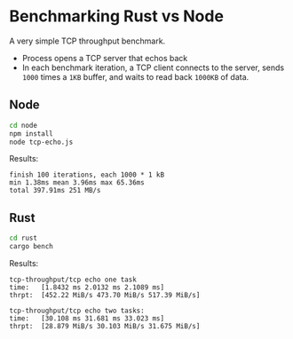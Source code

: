 # Benchmarking Rust vs Node

A very simple TCP throughput benchmark.
* Process opens a TCP server that echos back
* In each benchmark iteration, a TCP client connects to the server, sends `1000` times a `1KB` buffer, and waits to read back `1000KB` of data.


## Node

```bash
cd node
npm install
node tcp-echo.js
```

Results:
```
finish 100 iterations, each 1000 * 1 kB
min 1.38ms mean 3.96ms max 65.36ms
total 397.91ms 251 MB/s
```

## Rust

```bash
cd rust
cargo bench
```

Results:
```
tcp-throughput/tcp echo one task
time:   [1.8432 ms 2.0132 ms 2.1089 ms]
thrpt:  [452.22 MiB/s 473.70 MiB/s 517.39 MiB/s]

tcp-throughput/tcp echo two tasks: 
time:   [30.108 ms 31.681 ms 33.023 ms]
thrpt:  [28.879 MiB/s 30.103 MiB/s 31.675 MiB/s]

```

